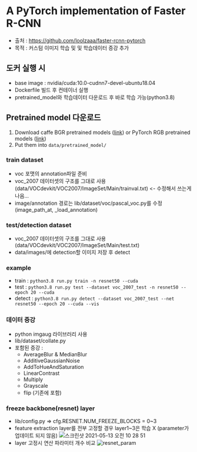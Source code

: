 # A PyTorch implementation of Faster R-CNN
* 출처 : https://github.com/loolzaaa/faster-rcnn-pytorch
* 목적 : 커스텀 이미지 학습 및 및 학습데이터 증강 추가


## 도커 실행 시
* base image : nvidia/cuda:10.0-cudnn7-devel-ubuntu18.04
* Dockerfile 빌드 후 컨테이너 실행
* pretrained_model와 학습데이터 다운로드 후 바로 학습 가능(python3.8)

## Pretrained model 다운로드
1. Download caffe BGR pretrained models ([link](https://drive.google.com/open?id=1n2hWpTEWe3LwfOYq0VUslok-EmdqrMQP)) or PyTorch RGB pretrained models ([link](https://drive.google.com/drive/folders/1P4Q9jtsMB9C47l7imseK5JlTpgMX1pFh?usp=sharing))
2. Put them into `data/pretrained_model/`

### train dataset
* voc 포맷의 annotation파일 준비
* voc_2007 데이터셋의 구조를 그대로 사용(data/VOCdevkit/VOC2007/ImageSet/Main/trainval.txt) <- 수정해서 쓰는게 나음...
* image/annotation 경로는 lib/dataset/voc/pascal_voc.py를 수정 (image_path_at, _load_annotation)

### test/detection dataset
* voc_2007 데이터셋의 구조를 그대로 사용(data/VOCdevkit/VOC2007/ImageSet/Main/test.txt)
* data/images/에 detection할 이미지 저장 후 detect

### example
* train : ```python3.8 run.py train -n resnet50 --cuda```
* test : ```python3.8 run.py test --dataset voc_2007_test -n resnet50 --epoch 20 --cuda```
* detect : ```python3.8 run.py detect --dataset voc_2007_test --net resnet50 --epoch 20 --cuda --vis```

### 데이터 증강
* python imgaug 라이브러리 사용
* lib/dataset/collate.py
* 포함된 증강 :
  + AverageBlur & MedianBlur
  + AdditiveGaussianNoise
  + AddToHueAndSaturation
  + LinearContrast
  + Multiply
  + Grayscale
  + flip (기존에 포함)

### freeze backbone(resnet) layer
* lib/config.py => cfg.RESNET.NUM_FREEZE_BLOCKS = 0~3
* feature extraction layer를 전부 고정할 경우 layer1~3은 학습 X (parameter가 업데이트 되지 않음)
![스크린샷 2021-05-13 오전 10 28 51](https://user-images.githubusercontent.com/84064361/118064511-1ca6d180-b3d6-11eb-928e-a0b8936a74d4.png)
* layer 고정시 연산 파라미터 개수 비교
![resnet_param](https://user-images.githubusercontent.com/84064361/118064310-ba4dd100-b3d5-11eb-990b-f8fb9a19e9c3.png)




